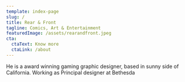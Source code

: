 ```yaml
---
template: index-page
slug: /
title: Rear & Front
tagline: Comics, Art & Entertainment
featuredImage: /assets/rearandfront.jpeg
cta:
  ctaText: Know more
  ctaLink: /about
---
```


He is a award winning gaming graphic designer, based in sunny side of California. Working as Principal designer at Bethesda
